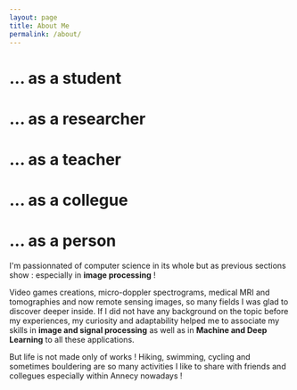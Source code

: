 ```yaml
---
layout: page
title: About Me
permalink: /about/
---
```


# ... as a student

# ... as a researcher

# ... as a teacher

# ... as a collegue


# ... as a person

I'm passionnated of computer science in its whole but as previous sections show : especially in **image processing** !

Video games creations, micro-doppler spectrograms, medical MRI and tomographies and now remote sensing images, so many fields I was glad to discover deeper inside. If I did not have any background on the topic before my experiences, my curiosity and adaptability helped me to associate my skills in **image and signal processing** as well as in **Machine and Deep Learning** to all these applications. 

But life is not made only of works ! Hiking, swimming, cycling and sometimes bouldering are so many activities I like to share with friends and collegues especially within Annecy nowadays ! 